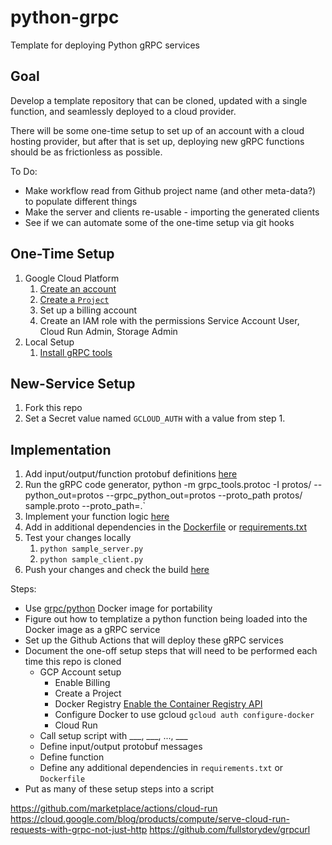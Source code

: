 # python-grpc
Template for deploying Python gRPC services

## Goal
Develop a template repository that can be cloned, updated with a single function, and seamlessly deployed to a cloud provider.

There will be some one-time setup to set up of an account with a cloud hosting provider, but after that is set up, deploying new gRPC functions should be as frictionless as possible.

To Do:
* Make workflow read from Github project name (and other meta-data?) to populate different things
* Make the server and clients re-usable - importing the generated clients
* See if we can automate some of the one-time setup via git hooks

## One-Time Setup
1. Google Cloud Platform
    1. [Create an account](http://console.cloud.google.com/)
    2. [Create a `Project`](https://cloud.google.com/resource-manager/docs/creating-managing-projects)
    3. Set up a billing account
    4. Create an IAM role with the permissions Service Account User, Cloud Run Admin, Storage Admin
2. Local Setup
    1. [Install gRPC tools](https://grpc.io/docs/quickstart/python/) 

## New-Service Setup
1. Fork this repo
2. Set a Secret value named `GCLOUD_AUTH` with a value from step 1.
    
## Implementation
1. Add input/output/function protobuf definitions [here](sample.proto)
2. Run the gRPC code generator, python -m grpc_tools.protoc -I protos/ --python_out=protos --grpc_python_out=protos --proto_path protos/ sample.proto
 --proto_path=.`
3. Implement your function logic [here](sample_server.py)
4. Add in additional dependencies in the [Dockerfile](Dockerfile) or [requirements.txt](requirements.txt) 
5. Test your changes locally
    1. `python sample_server.py`
    2. `python sample_client.py`
4. Push your changes and check the build [here]()

Steps:
* Use [grpc/python](https://hub.docker.com/r/grpc/python) Docker image for portability
* Figure out how to templatize a python function being loaded into the Docker image as a gRPC service
* Set up the Github Actions that will deploy these gRPC services
* Document the one-off setup steps that will need to be performed each time this repo is cloned
    * GCP Account setup
        * Enable Billing
        * Create a Project
        * Docker Registry [Enable the Container Registry API](https://cloud.google.com/container-registry/docs/pushing-and-pulling?_ga=2.194564205.-1139661921.1583806155)
        * Configure Docker to use gcloud `gcloud auth configure-docker`
        * Cloud Run
    * Call setup script with ___, ___, ..., ___
    * Define input/output protobuf messages
    * Define function
    * Define any additional dependencies in `requirements.txt` or `Dockerfile`
* Put as many of these setup steps into a script 

https://github.com/marketplace/actions/cloud-run
https://cloud.google.com/blog/products/compute/serve-cloud-run-requests-with-grpc-not-just-http
https://github.com/fullstorydev/grpcurl
